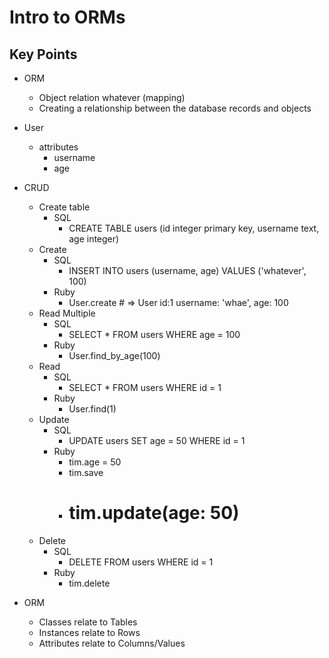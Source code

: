 # Intro to ORMs

## Key Points
* ORM
  * Object relation whatever (mapping)
  * Creating a relationship between the database records and objects

* User
  * attributes
    * username
    * age

* CRUD
  * Create table
    * SQL
      * CREATE TABLE users (id integer primary key, username text, age integer)
  * Create
    * SQL
      * INSERT INTO users (username, age) VALUES ('whatever', 100)
    * Ruby
      * User.create # => User id:1 username: 'whae', age: 100
  * Read Multiple
    * SQL
      * SELECT * FROM users WHERE age = 100
    * Ruby
      * User.find_by_age(100)
  * Read
    * SQL
      * SELECT * FROM users WHERE id = 1
    * Ruby
      * User.find(1)
  * Update
    * SQL
      * UPDATE users SET age = 50 WHERE id = 1
    * Ruby
      * tim.age = 50
      * tim.save
      * # tim.update(age: 50)
  * Delete
    * SQL
      * DELETE FROM users WHERE id = 1
    * Ruby
      * tim.delete
* ORM
  * Classes relate to Tables
  * Instances relate to Rows
  * Attributes relate to Columns/Values

